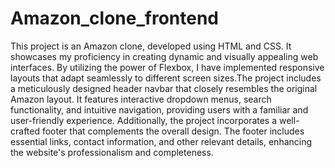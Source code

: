 # Amazon_clone_frontend
This project is an Amazon clone, developed using HTML and CSS. It showcases my proficiency in creating dynamic and visually appealing web interfaces. By utilizing the power of Flexbox, I have implemented responsive layouts that adapt seamlessly to different screen sizes.The project includes a meticulously designed header navbar that closely resembles the original Amazon layout. It features interactive dropdown menus, search functionality, and intuitive navigation, providing users with a familiar and user-friendly experience.
Additionally, the project incorporates a well-crafted footer that complements the overall design. The footer includes essential links, contact information, and other relevant details, enhancing the website's professionalism and completeness.
